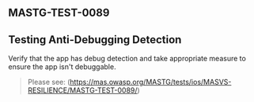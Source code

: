 ##  MASTG-TEST-0089

## Testing Anti-Debugging Detection

Verify that the app has debug detection and take appropriate measure to ensure the app isn't debuggable.

> Please see: (https://mas.owasp.org/MASTG/tests/ios/MASVS-RESILIENCE/MASTG-TEST-0089/)